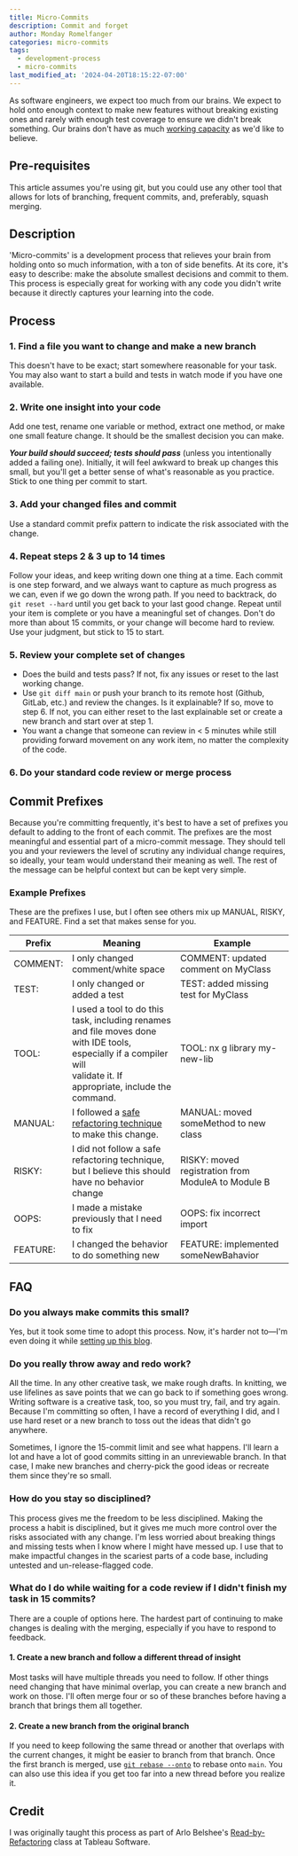```yaml
---
title: Micro-Commits
description: Commit and forget
author: Monday Romelfanger
categories: micro-commits
tags:
  - development-process
  - micro-commits
last_modified_at: '2024-04-20T18:15:22-07:00'
---
```

As software engineers, we expect too much from our brains. We expect to hold onto enough context to make new features without breaking existing ones and rarely with enough test coverage to ensure we didn't break something. Our brains don't have as much [working capacity](https://en.wikipedia.org/wiki/The_Magical_Number_Seven,_Plus_or_Minus_Two) as we'd like to believe.

## Pre-requisites

This article assumes you're using git, but you could use any other tool that allows for lots of branching, frequent commits, and, preferably, squash merging.

## Description

'Micro-commits' is a development process that relieves your brain from holding onto so much information, with a ton of side benefits. At its core, it's easy to describe: make the absolute smallest decisions and commit to them. This process is especially great for working with any code you didn't write because it directly captures your learning into the code.

## Process

### 1. Find a file you want to change and make a new branch

This doesn't have to be exact; start somewhere reasonable for your task. You may also want to start a build and tests in watch mode if you have one available.

### 2. Write one insight into your code

Add one test, rename one variable or method, extract one method, or make one small feature change. It should be the smallest decision you can make.

_**Your build should succeed; tests should pass**_ (unless you intentionally added a failing one).
Initially, it will feel awkward to break up changes this small, but you'll get a better sense of what's reasonable as you practice. Stick to one thing per commit to start.

### 3. Add your changed files and commit

Use a standard commit prefix pattern to indicate the risk associated with the change.

### 4. Repeat steps 2 & 3 up to 14 times

Follow your ideas, and keep writing down one thing at a time. Each commit is one step forward, and we always want to capture as much progress as we can, even if we go down the wrong path. If you need to backtrack, do `git reset --hard` until you get back to your last good change. Repeat until your item is complete or you have a meaningful set of changes. Don't do more than about 15 commits, or your change will become hard to review. Use your judgment, but stick to 15 to start.

### 5. Review your complete set of changes

- Does the build and tests pass? If not, fix any issues or reset to the last working change.
- Use `git diff main` or push your branch to its remote host (Github, GitLab, etc.) and review the changes.
Is it explainable? If so, move to step 6. If not, you can either reset to the last explainable set or create a new branch and start over at step 1.
- You want a change that someone can review in < 5 minutes while still providing forward movement on any work item, no matter the complexity of the code.

### 6. Do your standard code review or merge process

## Commit Prefixes

Because you're committing frequently, it's best to have a set of prefixes you default to adding to the front of each commit. The prefixes are the most meaningful and essential part of a micro-commit message. They should tell you and your reviewers the level of scrutiny any individual change requires, so ideally, your team would understand their meaning as well. The rest of the message can be helpful context but can be kept very simple.

### Example Prefixes

These are the prefixes I use, but I often see others mix up MANUAL, RISKY, and FEATURE. Find a set that makes sense for you.

| Prefix   | Meaning                                                                                                                                                                          | Example                                            |
| -------- | -------------------------------------------------------------------------------------------------------------------------------------------------------------------------------- | -------------------------------------------------- |
| COMMENT: | I only changed comment/white space                                                                                                                                               | COMMENT: updated comment on MyClass                |
| TEST:    | I only changed or added a test                                                                                                                                                   | TEST: added missing test for MyClass               |
| TOOL:    | I used a tool to do this task, including renames<br/>and file moves done with IDE tools, especially if a compiler will<br/>validate it. If appropriate, include the command. | TOOL: nx g library my-new-lib                      |
| MANUAL:  | I followed a [safe refactoring technique](https://refactoring.guru/refactoring/catalog) to make this change.                                                                     | MANUAL: moved someMethod to new class              |
| RISKY:   | I did not follow a safe refactoring technique,<br/>but I believe this should have no behavior change                                                                             | RISKY: moved registration from ModuleA to Module B |
| OOPS:    | I made a mistake previously that I need to fix                                                                                                                                   | OOPS: fix incorrect import                         |
| FEATURE: | I changed the behavior to do something new                                                                                                                                       | FEATURE: implemented someNewBahavior               |

## FAQ

### Do you always make commits this small?

Yes, but it took some time to adopt this process. Now, it's harder not to—I'm even doing it while [setting up this blog](https://github.com/monday-sun/monday-sun.github.io/pull/12/commits).

### Do you really throw away and redo work?

All the time. In any other creative task, we make rough drafts. In knitting, we use lifelines as save points that we can go back to if something goes wrong. Writing software is a creative task, too, so you must try, fail, and try again. Because I'm committing so often, I have a record of everything I did, and I use hard reset or a new branch to toss out the ideas that didn't go anywhere.

Sometimes, I ignore the 15-commit limit and see what happens. I'll learn a lot and have a lot of good commits sitting in an unreviewable branch. In that case, I make new branches and cherry-pick the good ideas or recreate them since they're so small.

### How do you stay so disciplined?

This process gives me the freedom to be less disciplined. Making the process a habit is disciplined, but it gives me much more control over the risks associated with any change. I'm less worried about breaking things and missing tests when I know where I might have messed up. I use that to make impactful changes in the scariest parts of a code base, including untested and un-release-flagged code.

### What do I do while waiting for a code review if I didn't finish my task in 15 commits?

There are a couple of options here. The hardest part of continuing to make changes is dealing with the merging, especially if you have to respond to feedback.

#### 1. Create a new branch and follow a different thread of insight

Most tasks will have multiple threads you need to follow. If other things need changing that have minimal overlap, you can create a new branch and work on those. I'll often merge four or so of these branches before having a branch that brings them all together.

#### 2. Create a new branch from the original branch

If you need to keep following the same thread or another that overlaps with the current changes, it might be easier to branch from that branch. Once the first branch is merged, use [`git rebase --onto`](https://womanonrails.com/git-rebase-onto) to rebase onto `main`. You can also use this idea if you get too far into a new thread before you realize it.

## Credit

I was originally taught this process as part of Arlo Belshee's [Read-by-Refactoring](https://arlobelshee.com/the-core-6-refactorings/) class at Tableau Software.